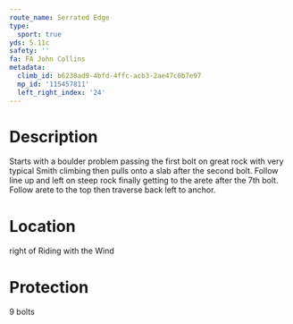 ```yaml
---
route_name: Serrated Edge
type:
  sport: true
yds: 5.11c
safety: ''
fa: FA John Collins
metadata:
  climb_id: b6238ad9-4bfd-4ffc-acb3-2ae47c0b7e97
  mp_id: '115457811'
  left_right_index: '24'
---
```

# Description
Starts with a boulder problem passing the first bolt on great rock with very typical Smith climbing then pulls onto a slab after the second bolt. Follow line up and left on steep rock finally getting to the arete after the 7th bolt. Follow arete to the top then traverse back left to anchor.

# Location
right of Riding with the Wind

# Protection
9 bolts
